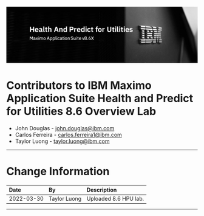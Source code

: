 ![img](/MkDocs/hpu_8.6/img/hpu_8.6/banner.png)

# Contributors to IBM Maximo Application Suite Health and Predict for Utilities 8.6 Overview Lab

- John Douglas - <john.douglas@ibm.com>
- Carlos Ferreira - <carlos.ferreira1@ibm.com>
- Taylor Luong - <taylor.luong@ibm.com>

---


# Change Information

|Date     |By             | Description                                           |
|:--------|:--------------|:------------------------------------------------------|
|2022-03-30|Taylor Luong| Uploaded 8.6 HPU lab. |

---
